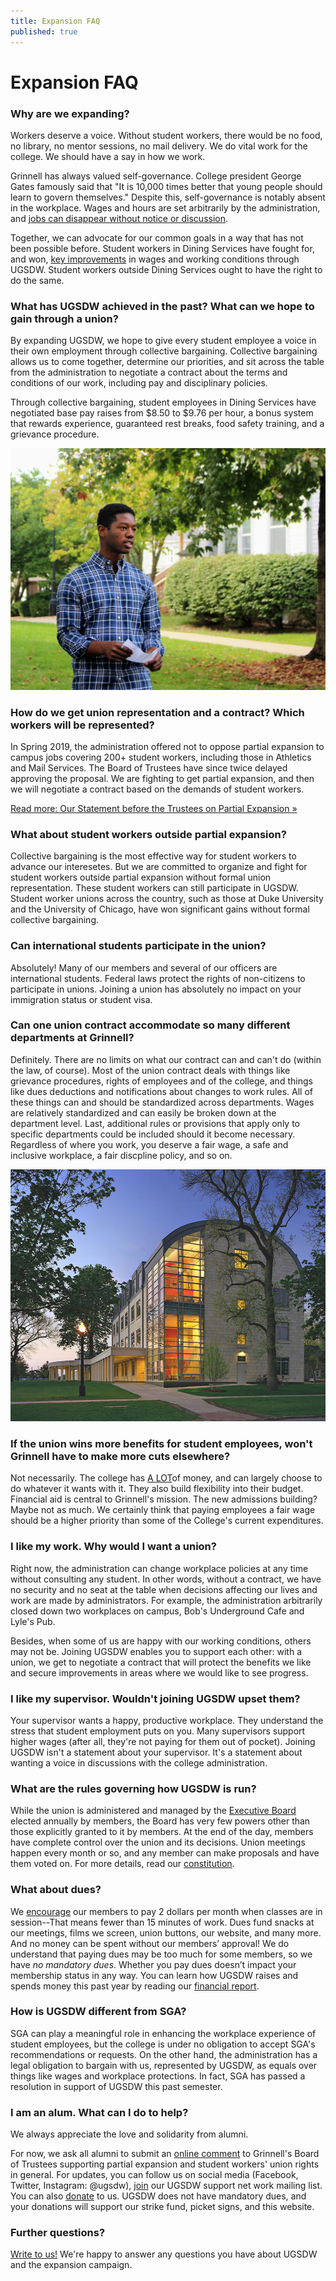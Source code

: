 ```yaml
---
title: Expansion FAQ
published: true
---
```


# Expansion FAQ

### Why are we expanding?

Workers deserve a voice. Without student workers, there would be no food, no
library, no mentor sessions, no mail delivery. We do vital work for the
college. We should have a say in how we
work.

Grinnell has always valued self-governance. College president George Gates 
famously said that "It is 10,000 times better that young people should learn to 
govern themselves." Despite this, self-governance is notably absent in 
the workplace. Wages and hours are set arbitrarily by the administration, and
[jobs can disappear without notice or discussion](/2017/08/26/statement-on-the-closing-of-bob-s-underground-cafe-and-lyle-s-pub/). 

Together, we can advocate for our common goals in a way that has not been possible before. Student workers in Dining Services have fought for, and won, [key improvements](https://www.ugsdw.org/2019/06/10/student-dining-workers-ratify-new-contract-with-grinnell-college-for-academic-year-2019-2020/) in wages and working conditions through UGSDW. Student workers outside Dining Services ought to have the right to do the same. 


### What has UGSDW achieved in the past?  What can we hope to gain through a union?

By expanding UGSDW, we hope to give every student employee a voice in their own
employment through collective bargaining. Collective bargaining allows us to
come together, determine our priorities, and sit across the table from the
administration to negotiate a contract about the terms and conditions of our
work, including pay and disciplinary policies. 

Through collective bargaining, student employees in Dining Services have
negotiated base pay raises from $8.50 to $9.76 per hour, a bonus system that 
rewards experience, guaranteed rest breaks, food safety training, and a 
grievance procedure.

![Langston Thomas, speaking at the announcement event for UGSDW's expansion campaign.](/assets/news/langston_speaking.jpg)


### How do we get union representation and a contract? Which workers will be represented?

In Spring 2019, the administration offered not to oppose partial expansion to campus jobs covering 200+ student workers, including those in Athletics and Mail Services. The Board of Trustees have since twice delayed approving the proposal. We are fighting to get partial expansion, and then we will negotiate a contract based on the demands of student workers. 

<a href="/assets/Sam Xu 10_3_19 Statement to Trustees on Union Partial Expansion.pdf" class="button">Read more: Our Statement before the Trustees on Partial Expansion &raquo;</a>

### What about student workers outside partial expansion?

Collective bargaining is the most effective way for student workers to advance our interesetes. 
But we are committed to organize and fight for student workers outside partial expansion without formal union representation. These student workers can still participate in UGSDW. Student worker unions across the country, such as those at Duke University and the University of Chicago, have won significant gains without formal collective bargaining. 


### Can international students participate in the union? 

Absolutely! Many of our members and several of our officers are international
students. Federal laws protect the rights of non-citizens to participate in unions. Joining a union has absolutely no impact on your immigration status or student visa.


### Can one union contract accommodate so many different departments at Grinnell? 

Definitely. There are no limits on what our contract can and can't do (within
the law, of course). Most of the union contract deals with things like
grievance procedures, rights of employees and of the college, and things like
dues deductions and notifications about changes to work rules. All of these
things can and should be standardized across departments.  Wages are relatively
standardized and can easily be broken down at the department level. Last,
additional rules or provisions that apply only to specific departments could be
included should it become necessary. Regardless of where you work, you deserve a fair wage, a safe and inclusive workplace, a fair discpline policy, and so on.

![Lazier Hall, Grinnell College](/assets/news/1_30.jpg)


### If the union wins more benefits for student employees, won't Grinnell have to make more cuts elsewhere? 

Not necessarily.  The college has [A LOT](https://www.grinnell.edu/sites/default/files/documents/Grinnell%20College%20-%20Final%20Financial%20Statements%20-%20Short.pdf)of money, and can largely choose to do whatever it wants with it.  They also build flexibility into their budget. Financial aid is central to Grinnell's mission.  The new admissions building? Maybe not as much. We certainly think that paying employees a fair wage should be a higher priority than some of the College's current expenditures.


### I like my work. Why would I want a union? 

Right now, the administration can change
workplace policies at any time without consulting any student. In other words,
without a contract, we have no security and no seat at the table when decisions
affecting our lives and work are made by administrators. For example, the
administration arbitrarily closed down two workplaces on campus, Bob's
Underground Cafe and Lyle's Pub. 

Besides, when some of us are happy with our working conditions, others may not
be. Joining UGSDW enables you to support each other: with a union, we get to negotiate a contract that will protect the benefits we like and secure improvements in areas where we would
like to see progress. 


### I like my supervisor. Wouldn't joining UGSDW upset them?

Your supervisor wants a happy, productive workplace.  They understand the
stress that student employment puts on you.  Many supervisors support higher
wages (after all, they're not paying for them out of pocket).  Joining UGSDW
isn't a statement about your supervisor.  It's a statement about wanting a
voice in discussions with the college administration.


### What are the rules governing how UGSDW is run?
While the union is administered and managed by the [Executive Board](https://www.ugsdw.org/about/) elected annually by members, the Board has very few powers other than those explicitly granted to it by members. At the end of the day, members have complete control over the union and its decisions. Union meetings happen every month or so, and any member can make proposals and have them voted on. For more details, read our [constitution](https://www.ugsdw.org/about/constitution/).


### What about dues?

We [encourage](https://www.ugsdw.org/members/dues/) our members to pay 2 dollars per month when classes are in session--That means fewer than 15 minutes of work. Dues fund snacks at our meetings, films we screen, union buttons, our website, and many more. And no money can be spent without our members’ approval! We do understand that paying dues may be too much for some members, so we have _no mandatory dues_. Whether you pay dues doesn’t impact your membership status in any way. You can learn how UGSDW raises and spends money this past year by reading our [financial report](https://www.ugsdw.org/assets/reports/fy2019.pdf).


### How is UGSDW different from SGA?

SGA can play a meaningful role in enhancing the workplace experience of student
employees, but the college is under no obligation to accept SGA's
recommendations or requests. On the other hand, the administration has a legal
obligation to bargain with us, represented by UGSDW, as equals over things like
wages and workplace protections. In fact, SGA has passed a resolution in
support of UGSDW this past semester.


### I am an alum. What can I do to help? 

We always appreciate the love and solidarity from alumni. 

For now, we ask all alumni to submit an [online comment](https://grinnell.co1.qualtrics.com/jfe/form/SV_9FBZ1in5An2B30N) to Grinnell's Board of Trustees supporting partial expansion and student workers' union rights in general. For updates, you can follow us on social media (Facebook, Twitter, Instagram: @ugsdw), [join](https://forms.gle/VyLccBQz1xwEE4uD7) our UGSDW support net work mailing list. You can also [donate](https://www.ugsdw.org/donate/) to us. UGSDW does not have mandatory dues, and your donations will support our strike fund, picket signs, and this website. 


### Further questions?

[Write to us!](mailto:expansion@ugsdw.org) We're happy to answer any questions
you have about UGSDW and the expansion campaign.
